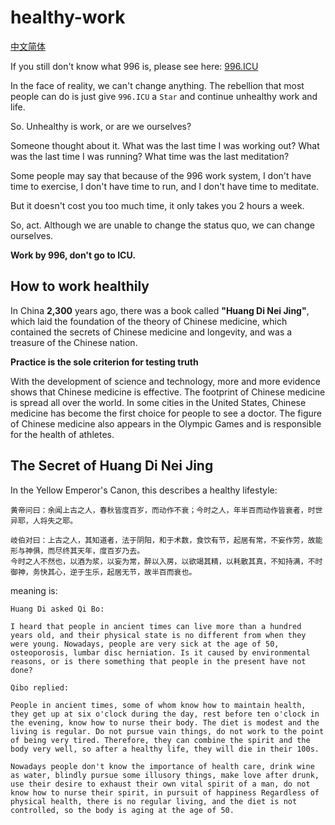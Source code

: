 # healthy-work

[中文简体](https://github.com/CarGod/healthy-work/blob/master/Chinese.md)

If you still don't know what 996 is, please see here: [996.ICU](https://github.com/996icu/996.ICU)

In the face of reality, we can't change anything. The rebellion that most people can do is just give `996.ICU` a `Star` and continue unhealthy work and life.

So. Unhealthy is work, or are we ourselves?

Someone thought about it. What was the last time I was working out? What was the last time I was running? What time was the last meditation?

Some people may say that because of the 996 work system, I don't have time to exercise, I don't have time to run, and I don't have time to meditate.

But it doesn't cost you too much time, it only takes you 2 hours a week.

So, act. Although we are unable to change the status quo, we can change ourselves.

**Work by 996, don't go to ICU.**

## How to work healthily

In China **2,300** years ago, there was a book called **"Huang Di Nei Jing"**, which laid the foundation of the theory of Chinese medicine, which contained the secrets of Chinese medicine and longevity, and was a treasure of the Chinese nation.

**Practice is the sole criterion for testing truth**

With the development of science and technology, more and more evidence shows that Chinese medicine is effective. The footprint of Chinese medicine is spread all over the world. In some cities in the United States, Chinese medicine has become the first choice for people to see a doctor. The figure of Chinese medicine also appears in the Olympic Games and is responsible for the health of athletes.

## The Secret of Huang Di Nei Jing

In the Yellow Emperor's Canon, this describes a healthy lifestyle:

```text
黄帝问曰：余闻上古之人，春秋皆度百岁，而动作不衰；今时之人，年半百而动作皆衰者，时世异耶，人将失之耶。

岐伯对曰：上古之人，其知道者，法于阴阳，和于术数，食饮有节，起居有常，不妄作劳，故能形与神俱，而尽终其天年，度百岁乃去。
今时之人不然也，以酒为浆，以妄为常，醉以入房，以欲竭其精，以耗散其真，不知持满，不时御神，务快其心，逆于生乐，起居无节，故半百而衰也。
```

meaning is:

```text
Huang Di asked Qi Bo:

I heard that people in ancient times can live more than a hundred years old, and their physical state is no different from when they were young. Nowadays, people are very sick at the age of 50, osteoporosis, lumbar disc herniation. Is it caused by environmental reasons, or is there something that people in the present have not done?

Qibo replied:

People in ancient times, some of whom know how to maintain health, they get up at six o'clock during the day, rest before ten o'clock in the evening, know how to nurse their body. The diet is modest and the living is regular. Do not pursue vain things, do not work to the point of being very tired. Therefore, they can combine the spirit and the body very well, so after a healthy life, they will die in their 100s.

Nowadays people don't know the importance of health care, drink wine as water, blindly pursue some illusory things, make love after drunk, use their desire to exhaust their own vital spirit of a man, do not know how to nurse their spirit, in pursuit of happiness Regardless of physical health, there is no regular living, and the diet is not controlled, so the body is aging at the age of 50.
```